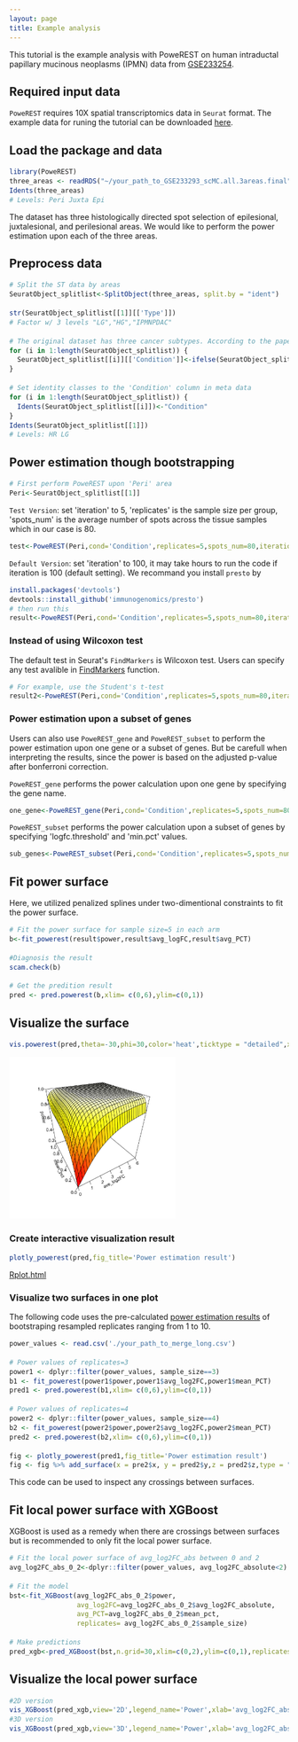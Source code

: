 ```yaml
---
layout: page
title: Example analysis
---
```


This tutorial is the example analysis with PoweREST on human intraductal papillary mucinous neoplasms (IPMN) data from [GSE233254](https://www.ncbi.nlm.nih.gov/geo/query/acc.cgi).

## Required input data

`PoweREST` requires 10X spatial transcriptomics data in `Seurat` format.
The example data for runing the tutorial can be downloaded [here](https://www.ncbi.nlm.nih.gov/geo/query/acc.cgi?acc=GSE233293).

## Load the package and data
```r
library(PoweREST)
three_areas <- readRDS("~/your_path_to_GSE233293_scMC.all.3areas.final")
Idents(three_areas)
# Levels: Peri Juxta Epi
```
The dataset has three histologically directed spot selection of epilesional, juxtalesional, and perilesional areas. We would like to perform the power estimation upon each of the three areas.

## Preprocess data
```r
# Split the ST data by areas
SeuratObject_splitlist<-SplitObject(three_areas, split.by = "ident")

str(SeuratObject_splitlist[[1]][['Type']])
# Factor w/ 3 levels "LG","HG","IPMNPDAC"

# The original dataset has three cancer subtypes. According to the paper, 'HG' and 'IPMNPDAC' are combined into one 'HR' (high-risk) group
for (i in 1:length(SeuratObject_splitlist)) {
  SeuratObject_splitlist[[i]][['Condition']]<-ifelse(SeuratObject_splitlist[[i]][['Type']]=='LG','LG','HR')
}

# Set identity classes to the 'Condition' column in meta data
for (i in 1:length(SeuratObject_splitlist)) {
  Idents(SeuratObject_splitlist[[i]])<-"Condition"
}
Idents(SeuratObject_splitlist[[1]])
# Levels: HR LG
```

## Power estimation though bootstrapping
```r
# First perform PoweREST upon 'Peri' area
Peri<-SeuratObject_splitlist[[1]]
```
`Test Version`: set 'iteration' to 5, 'replicates' is the sample size per group, 'spots_num' is the average number of spots across the tissue samples which in our case is 80.
```r
test<-PoweREST(Peri,cond='Condition',replicates=5,spots_num=80,iteration=5)
```
`Default Version`: set 'iteration' to 100, it may take hours to run the code if iteration is 100 (default setting). We recommand you install `presto` by
```r
install.packages('devtools')
devtools::install_github('immunogenomics/presto')
# then run this 
result<-PoweREST(Peri,cond='Condition',replicates=5,spots_num=80,iteration=100)
```
### Instead of using Wilcoxon test
The default test in Seurat's `FindMarkers` is Wilcoxon test. Users can specify any test avalible in [FindMarkers](https://satijalab.org/seurat/reference/findmarkers) function.
```r
# For example, use the Student's t-test
result2<-PoweREST(Peri,cond='Condition',replicates=5,spots_num=80,iteration=100,test.use="t")
```
### Power estimation upon a subset of genes
Users can also use `PoweREST_gene` and `PoweREST_subset` to perform the power estimation upon one gene or a subset of genes. But be carefull when interpreting the results, since the power is based on the adjusted p-value after bonferroni correction.

`PoweREST_gene` performs the power calculation upon one gene by specifying the gene name.
```r
one_gene<-PoweREST_gene(Peri,cond='Condition',replicates=5,spots_num=80,gene_name='MUC1',pvalue=0.00001)
```

`PoweREST_subset` performs the power calculation upon a subset of genes by specifying 'logfc.threshold' and 'min.pct' values.
```r
sub_genes<-PoweREST_subset(Peri,cond='Condition',replicates=5,spots_num=80,pvalue=0.05,logfc.threshold = 0.1,min.pct = 0.01)
```

## Fit power surface 
Here, we utilized penalized splines under two-dimentional constraints to fit the power surface.
```r
# Fit the power surface for sample size=5 in each arm
b<-fit_powerest(result$power,result$avg_logFC,result$avg_PCT)

#Diagnosis the result
scam.check(b)

# Get the predition result
pred <- pred.powerest(b,xlim= c(0,6),ylim=c(0,1))
```

## Visualize the surface
```r
vis.powerest(pred,theta=-30,phi=30,color='heat',ticktype = "detailed",xlim=c(0,6),nticks=5)
```
<img src="Rplot.png" width=300>

### Create interactive visualization result
```r
plotly_powerest(pred,fig_title='Power estimation result')
```
[Rplot.html](https://github.com/lanshui98/powerest_tutorial/blob/master/documentation/Rplot.html)

### Visualize two surfaces in one plot
The following code uses the pre-calculated [power estimation results](data/merge_long.csv) of bootstraping resampled replicates ranging from 1 to 10.

```r
power_values <- read.csv('./your_path_to_merge_long.csv')

# Power values of replicates=3
power1 <- dplyr::filter(power_values, sample_size==3)
b1 <- fit_powerest(power1$power,power1$avg_log2FC,power1$mean_PCT)
pred1 <- pred.powerest(b1,xlim= c(0,6),ylim=c(0,1))

# Power values of replicates=4
power2 <- dplyr::filter(power_values, sample_size==4)
b2 <- fit_powerest(power2$power,power2$avg_log2FC,power2$mean_PCT)
pred2 <- pred.powerest(b2,xlim= c(0,6),ylim=c(0,1))

fig <- plotly_powerest(pred1,fig_title='Power estimation result')
fig <- fig %>% add_surface(x = pre2$x, y = pred2$y,z = pred2$z,type = "surface",colorscale='BrBG',opacity = 0.3)
```
This code can be used to inspect any crossings between surfaces.

## Fit local power surface with XGBoost
XGBoost is used as a remedy when there are crossings between surfaces but is recommended to only fit the local power surface.
```r
# Fit the local power surface of avg_log2FC_abs between 0 and 2
avg_log2FC_abs_0_2<-dplyr::filter(power_values, avg_log2FC_absolute<2)

# Fit the model
bst<-fit_XGBoost(avg_log2FC_abs_0_2$power,
                 avg_log2FC=avg_log2FC_abs_0_2$avg_log2FC_absolute,
                 avg_PCT=avg_log2FC_abs_0_2$mean_pct,
                 replicates= avg_log2FC_abs_0_2$sample_size)

# Make predictions
pred_xgb<-pred_XGBoost(bst,n.grid=30,xlim=c(0,2),ylim=c(0,1),replicates=3)
```

## Visualize the local power surface
```r
#2D version
vis_XGBoost(pred_xgb,view='2D',legend_name='Power',xlab='avg_log2FC_abs',ylab='mean_pct')
#3D version
vis_XGBoost(pred_xgb,view='3D',legend_name='Power',xlab='avg_log2FC_abs',ylab='mean_pct')
```
